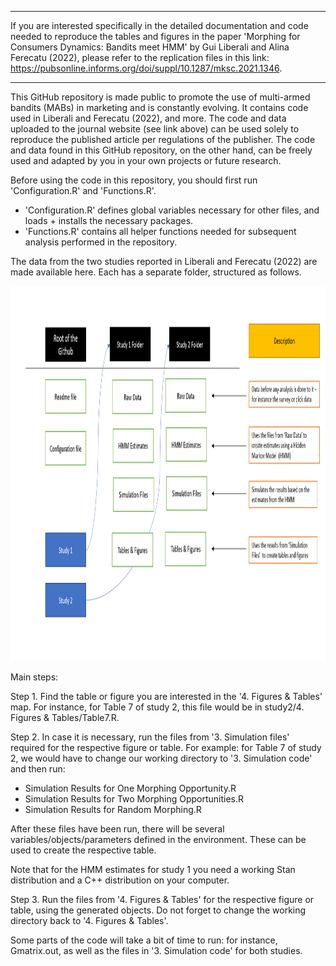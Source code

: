
--------------------------------------------------------------------------------------------------------------------------------

If you are interested specifically in the detailed documentation and code needed to reproduce the tables and figures in the paper 'Morphing for Consumers Dynamics: Bandits meet HMM' by Gui Liberali and Alina Ferecatu (2022), please refer to the replication files in this link: https://pubsonline.informs.org/doi/suppl/10.1287/mksc.2021.1346. 

--------------------------------------------------------------------------------------------------------------------------------

This GitHub repository is made public to promote the use of multi-armed bandits (MABs) in marketing and is constantly evolving. 
It contains code used in Liberali and Ferecatu (2022), and more. 
The code and data uploaded to the journal website (see link above) can be used solely to reproduce the published article per regulations of the publisher. 
The code and data found in this GitHub repository, on the other hand, can be freely used and adapted by you in your own projects or future research.  

Before using the code in this repository, you should first run 'Configuration.R' and 'Functions.R'. 
- 'Configuration.R' defines global variables necessary for other files, and loads + installs the necessary packages.
- 'Functions.R' contains all helper functions needed for subsequent analysis performed in the repository. 

The data from the two studies reported in Liberali and Ferecatu (2022) are made available here. Each has a separate folder, structured as follows. 

<p>
    <img src="Repository Overview.PNG" width="800" height="600" />
</p>

Main steps:

Step 1. Find the table or figure you are interested in the '4. Figures & Tables' map.
For instance, for Table 7 of study 2, this file would be in study2/4. Figures & Tables/Table7.R. 

Step 2. In case it is necessary, run the files from '3. Simulation files' required for the respective figure or table.
For example: for Table 7 of study 2, we would have to change our working directory to '3. Simulation code' and then run: 

* Simulation Results for One Morphing Opportunity.R
* Simulation Results for Two Morphing Opportunities.R
* Simulation Results for Random Morphing.R

After these files have been run, there will be several variables/objects/parameters defined in the environment. These can be used to create the respective table. 

Note that for the HMM estimates for study 1 you need a working Stan distribution and a C++ distribution on your computer. 

Step 3. Run the files from '4. Figures & Tables' for the respective figure or table, using the generated objects. Do not forget to change the working directory back to '4. Figures & Tables'. 

Some parts of the code will take a bit of time to run: for instance, Gmatrix.out, as well as the files in '3. Simulation code' for both studies. 
